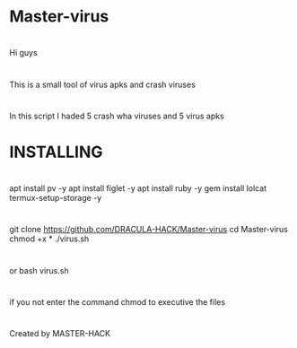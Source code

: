 # Master-virus

#
Hi guys 
#
This is a small tool of virus apks and crash viruses
#
In this script I haded 5 crash wha viruses and 5 virus apks
#
#
#
# INSTALLING
#
apt install pv -y
apt install figlet -y
apt install ruby -y
gem install lolcat
termux-setup-storage -y
#
git clone https://github.com/DRACULA-HACK/Master-virus
cd Master-virus
chmod +x *
./virus.sh
#
or
bash virus.sh
#
if you not enter the command chmod to executive the files
#
Created by 
MASTER-HACK
